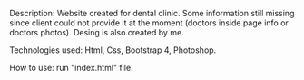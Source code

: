 Description: Website created for dental clinic. Some information still missing since client could not provide it at the moment (doctors inside page info or doctors photos). Desing is also created by me.

Technologies used: Html, Css, Bootstrap 4, Photoshop.

How to use: run "index.html" file.